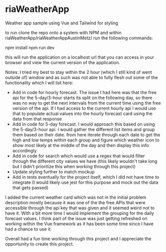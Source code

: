 # riaWeatherApp
Weather app sample using Vue and Tailwind for styling

to run clone the repo onto a system with NPM and within riaWeatherApp/riaWeatherAppAustinMetz/ run the following commands:

npm install
npm run dev

this will run the application on a localhost url that you can access in your browser and view the current version of the application.

Notes:
I tried my best to stay within the 2 hour (which I still kind of went outside of) window and as such was not able to fully flesh out some of the functionality which I will list here:
- Add in code for hourly forecast. The issue I had here was that the free api for the 5-day/3-hour starts its split on the following day, so there was no way to get the next intervals from the current time using the free version of the api. If I had access to the current hourly api I would use that to populate actual values into the hourly forecast card using the data from that response
- Add in code for 5-day forecast. I would approach this based on using the 5-day/3-hour api. I would gather the different list items and group them based on their date. from here iterate through each date to get the high and low temps within each group and figure which weather icon to show most likely at the middle of the day and then display this info accordingly
- Add in code for search which would use a regex that would filter through the different city values we have (this likely wouldn't take long but I didn't prioritize this when working through this project)
- Update styling further to match mockup
- Add in tests eventually for the project itself, which I did not have time to integrate (I would likely use jest for this purpose and mock out the data that gets passed)

I added the current weather card which was not in the initial problem description mostly because it was one of the the free APIs that were accessible through the api key that was given and it seemed weird not to have it. With a bit more time I would implement the grouping for the daily forecast values. I think part of the issue was just getting refreshed on working within the Vue framework as it has been some time since I have had a chance to use it.

Overall had a fun time working through this project and I appreciate the opportunity to create this project.
